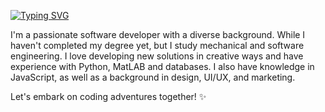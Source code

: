 <!--
**eliza-wollinger/eliza-wollinger** is a ✨ _special_ ✨ repository because its `README.md` (this file) appears on your GitHub profile.

Here are some ideas to get you started:

- 🔭 I’m currently working on ...
- 🌱 I’m currently learning ...
- 👯 I’m looking to collaborate on ...
- 🤔 I’m looking for help with ...
- 💬 Ask me about ...
- 📫 How to reach me: ...
- 😄 Pronouns: ...
- ⚡ Fun fact: ...
-->
[![Typing SVG](https://readme-typing-svg.demolab.com/?lines=Hello+there!+🖖)](https://git.io/typing-svg)

I'm a passionate software developer with a diverse background. While I haven't completed my degree yet, but I study mechanical and software engineering. I love developing new solutions in creative ways and have experience with Python, MatLAB and databases. I also have knowledge in JavaScript, as well as a background in design, UI/UX, and marketing.

Let's embark on coding adventures together! ✨
